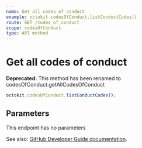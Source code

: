 ```yaml
---
name: Get all codes of conduct
example: octokit.codesOfConduct.listConductCodes()
route: GET /codes_of_conduct
scope: codesOfConduct
type: API method
---
```


# Get all codes of conduct

**Deprecated:** This method has been renamed to codesOfConduct.getAllCodesOfConduct

```js
octokit.codesOfConduct.listConductCodes();
```

## Parameters

This endpoint has no parameters

See also: [GitHub Developer Guide documentation](https://developer.github.com/v3/codes_of_conduct/#get-all-codes-of-conduct).
